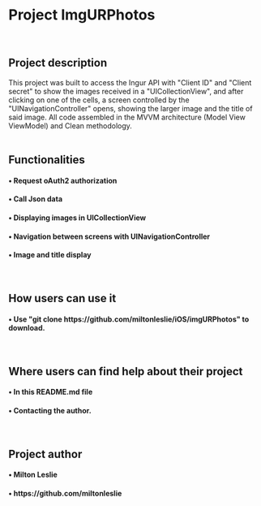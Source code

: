 # Project ImgURPhotos
<br>

<h2>Project description</h2>
This project was built to access the Ingur API with "Client ID" and "Client secret" to show the images received in a "UICollectionView", and after clicking on one of the cells, a screen controlled by the "UINavigationController" opens, showing the larger image and the title of said image. All code assembled in the MVVM architecture (Model View ViewModel) and Clean methodology.
<br><br>

<h2>Functionalities</h2>
<h4>• Request oAuth2 authorization</h4>
<h4>• Call Json data</h4>
<h4>• Displaying images in UICollectionView</h4>
<h4>• Navigation between screens with UINavigationController</h4>
<h4>• Image and title display</h4>
<br>

<h2>How users can use it</h2>
<h4>• Use "git clone https://github.com/miltonleslie/iOS/imgURPhotos" to download.</h4>
<br>

<h2>Where users can find help about their project</h2>
<h4>• In this README.md file</h4>
<h4>• Contacting the author.</h4>
<br>

<h2>Project author</h2>
<h4>• Milton Leslie</h4>
<h4>• https://github.com/miltonleslie</h4>
